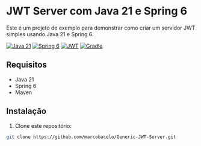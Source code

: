 # JWT Server com Java 21 e Spring 6

Este é um projeto de exemplo para demonstrar como criar um servidor JWT simples usando Java 21 e Spring 6.

[![Java 21](https://img.shields.io/badge/Java-21-blue)](https://www.oracle.com/java/technologies/javase-jdk11-downloads.html)
[![Spring 6](https://img.shields.io/badge/Spring-6-green)](https://spring.io/)
[![JWT](https://img.shields.io/badge/JWT-Authentication-yellow)](https://jwt.io/)
[![Gradle](https://img.shields.io/badge/Gradle-8.6-blue)](https://gradle.org/releases/)


## Requisitos

- Java 21
- Spring 6
- Maven

## Instalação

1. Clone este repositório:

```sh
git clone https://github.com/marcobacelo/Generic-JWT-Server.git
